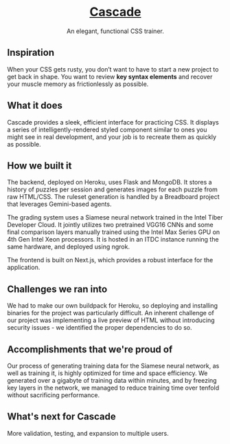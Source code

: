 <h1 align="center">
<a href="https://devpost.com/software/cascade-xrfscu">Cascade</a>
</h1>

<p align="center">An elegant, functional CSS trainer.</p>

## Inspiration
When your CSS gets rusty, you don’t want to have to start a new project to get back in shape. You want to review **key syntax elements** and recover your muscle memory as frictionlessly as possible.

## What it does
Cascade provides a sleek, efficient interface for practicing CSS. It displays a series of intelligently-rendered styled component similar to ones you might see in real development, and your job is to recreate them as quickly as possible.

## How we built it
The backend, deployed on Heroku, uses Flask and MongoDB. It stores a history of puzzles per session and generates images for each puzzle from raw HTML/CSS. The ruleset generation is handled by a Breadboard project that leverages Gemini-based agents.

The grading system uses a Siamese neural network trained in the Intel Tiber Developer Cloud. It jointly utilizes two pretrained VGG16 CNNs and some final comparison layers manually trained using the Intel Max Series GPU on 4th Gen Intel Xeon processors. It is hosted in an ITDC instance running the same hardware, and deployed using ngrok.

The frontend is built on Next.js, which provides a robust interface for the application. 

## Challenges we ran into
We had to make our own buildpack for Heroku, so deploying and installing binaries for the project was particularly difficult. An inherent challenge of our project was implementing a live preview of HTML without introducing security issues - we identified the proper dependencies to do so. 

## Accomplishments that we're proud of
Our process of generating training data for the Siamese neural network, as well as training it, is highly optimized for time and space efficiency. We generated over a gigabyte of training data within minutes, and by freezing key layers in the network, we managed to reduce training time over tenfold without sacrificing performance.

## What's next for Cascade
More validation, testing, and expansion to multiple users.
